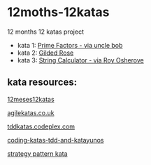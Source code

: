 # 12moths-12katas
12 months 12 katas project

* kata 1: [Prime Factors - via uncle bob](http://butunclebob.com/ArticleS.UncleBob.ThePrimeFactorsKata)
* kata 2: [Gilded Rose](http://iamnotmyself.com/2011/02/13/refactor-this-the-gilded-rose-kata/)
* kata 3: [String Calculator - via Roy Osherove](http://osherove.com/tdd-kata-1/ "String Calculator - via Roy Osherove")

## kata resources:
[12meses12katas](https://github.com/12meses12katas)

[agilekatas.co.uk](http://agilekatas.co.uk/katas/)

[tddkatas.codeplex.com](http://tddkatas.codeplex.com/documentation)

[coding-katas-tdd-and-katayunos](http://gonzalo123.com/2011/12/12/coding-katas-tdd-and-katayunos/)

[strategy pattern kata](http://bakingwebsites.co.uk/2013/05/07/strategy-pattern-coding-kata/)


